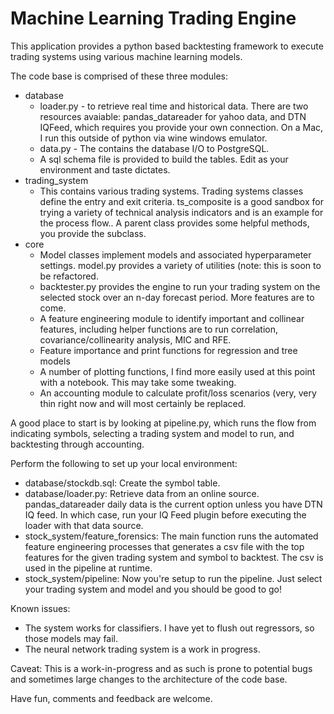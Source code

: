 # Machine Learning Trading Engine
This application provides a python based backtesting framework to execute trading systems using various machine learning models.

The code base is comprised of these three modules:
* database
  * loader.py - to retrieve real time and historical data.  There are two resources avaiable: pandas_datareader for yahoo data, and DTN IQFeed, which requires you provide your own connection.  On a Mac, I run this outside of python via wine windows emulator.
  * data.py - The contains the database I/O to PostgreSQL.  
  * A sql schema file is provided to build the tables.  Edit as your environment and taste dictates.
* trading_system
  * This contains various trading systems.  Trading systems classes define the entry and exit criteria.   ts_composite is a good sandbox for trying a variety of technical analysis indicators and is an example for the process flow..  A parent class provides some helpful methods, you provide the subclass.  
* core
  * Model classes implement models and associated hyperparameter settings.  model.py provides a variety of utilities (note: this is soon to be refactored.
  * backtester.py provides the engine to run your trading system on the selected stock over an n-day forecast period.  More features are to come.
  * A feature engineering module to identify important and collinear features, including helper functions are to run correlation, covariance/collinearity analysis, MIC and RFE.
  * Feature importance and print functions for regression and tree models
  * A number of plotting functions, I find more easily used at this point with a notebook.  This may take some tweaking.
  * An accounting module to calculate profit/loss scenarios (very, very thin right now and will most certainly be replaced.

A good place to start is by looking at pipeline.py, which runs the flow from indicating symbols, selecting a trading system and model to run, and backtesting through accounting.

Perform the following to set up your local environment:
- database/stockdb.sql: Create the symbol table.
- database/loader.py: Retrieve data from an online source.  pandas_datareader daily data is the current option unless you have DTN IQ feed.  In which case, run your IQ Feed plugin before executing the loader with that data source.
- stock_system/feature_forensics: The main function runs the automated feature engineering processes that generates a csv file with the top features for the given trading system and symbol to backtest.  The csv is used in the pipeline at runtime.
- stock_system/pipeline:  Now you're setup to run the pipeline.  Just select your trading system and model and you should be good to go!

Known issues:
- The system works for classifiers. I have yet to flush out regressors, so those models may fail.
- The neural network trading system is a work in progress.

Caveat: This is a work-in-progress and as such is prone to potential bugs and sometimes large changes to the architecture of the code base.  

Have fun, comments and feedback are welcome.


